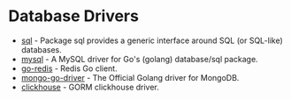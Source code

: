 # Database Drivers

- [sql](https://pkg.go.dev/database/sql) - Package sql provides a generic interface around SQL (or SQL-like) databases.
- [mysql](https://github.com/go-sql-driver/mysql) - A MySQL driver for Go's (golang) database/sql package.
- [go-redis](https://github.com/redis/go-redis) - Redis Go client.
- [mongo-go-driver](https://github.com/mongodb/mongo-go-driver) - The Official Golang driver for MongoDB.
- [clickhouse](https://github.com/go-gorm/clickhouse) - GORM clickhouse driver.
